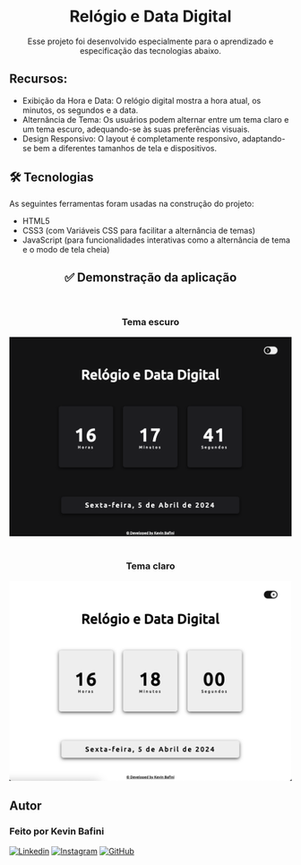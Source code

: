 <h1 align="center">Relógio e Data Digital</h1>

<p align="center">Esse projeto foi desenvolvido especialmente para o aprendizado e especificação das tecnologias abaixo.</p>

## Recursos:

* Exibição da Hora e Data: O relógio digital mostra a hora atual, os minutos, os segundos e a data.
* Alternância de Tema: Os usuários podem alternar entre um tema claro e um tema escuro, adequando-se às suas preferências visuais.
* Design Responsivo: O layout é completamente responsivo, adaptando-se bem a diferentes tamanhos de tela e dispositivos.

## 🛠 Tecnologias

As seguintes ferramentas foram usadas na construção do projeto:

- HTML5
- CSS3 (com Variáveis CSS para facilitar a alternância de temas)
- JavaScript (para funcionalidades interativas como a alternância de tema e o modo de tela cheia)

<h2 align="center">✅ Demonstração da aplicação</h2>


<br>
<h3 align="center"> Tema escuro</h3>

<div align="center">
<img src="image/banner_claro.png" alt="Texto Alternativo">
</div>

<br>

<h3 align="center"> Tema claro</h3>

<div align="center">
<img src="image/banner_escuro.png" alt="Texto Alternativo">
</div>

## Autor

<h3 font-weight: 900;>Feito por Kevin Bafini</h3>


[![Linkedin](https://img.shields.io/badge/LinkedIn-0077B5?style=for-the-badge&logo=linkedin&logoColor=white)](https://www.linkedin.com/in/kevinbafini/)
[![Instagram](https://img.shields.io/badge/Instagram-E4405F?style=for-the-badge&logo=instagram&logoColor=white)](https://www.instagram.com/kevin_bafini12/)
[![GitHub](https://img.shields.io/badge/GitHub-100000?style=for-the-badge&logo=github&logoColor=white)](https://github.com/Kevinbafini)

